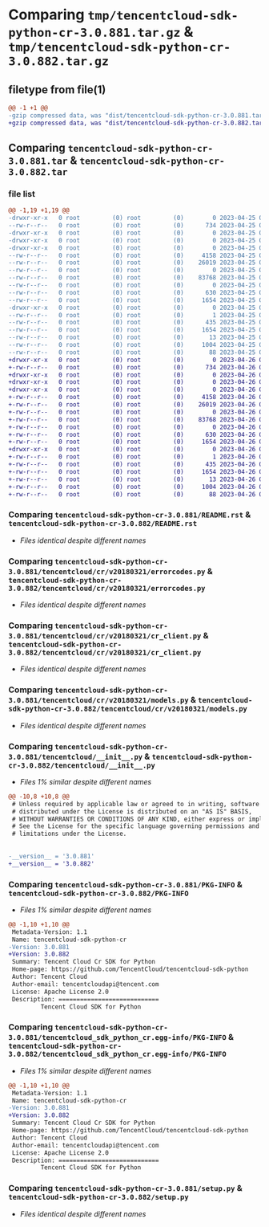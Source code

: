 # Comparing `tmp/tencentcloud-sdk-python-cr-3.0.881.tar.gz` & `tmp/tencentcloud-sdk-python-cr-3.0.882.tar.gz`

## filetype from file(1)

```diff
@@ -1 +1 @@
-gzip compressed data, was "dist/tencentcloud-sdk-python-cr-3.0.881.tar", last modified: Tue Apr 25 00:34:19 2023, max compression
+gzip compressed data, was "dist/tencentcloud-sdk-python-cr-3.0.882.tar", last modified: Wed Apr 26 03:09:12 2023, max compression
```

## Comparing `tencentcloud-sdk-python-cr-3.0.881.tar` & `tencentcloud-sdk-python-cr-3.0.882.tar`

### file list

```diff
@@ -1,19 +1,19 @@
-drwxr-xr-x   0 root         (0) root         (0)        0 2023-04-25 00:34:19.000000 tencentcloud-sdk-python-cr-3.0.881/
--rw-r--r--   0 root         (0) root         (0)      734 2023-04-25 00:34:19.000000 tencentcloud-sdk-python-cr-3.0.881/README.rst
-drwxr-xr-x   0 root         (0) root         (0)        0 2023-04-25 00:34:19.000000 tencentcloud-sdk-python-cr-3.0.881/tencentcloud/
-drwxr-xr-x   0 root         (0) root         (0)        0 2023-04-25 00:34:19.000000 tencentcloud-sdk-python-cr-3.0.881/tencentcloud/cr/
-drwxr-xr-x   0 root         (0) root         (0)        0 2023-04-25 00:34:19.000000 tencentcloud-sdk-python-cr-3.0.881/tencentcloud/cr/v20180321/
--rw-r--r--   0 root         (0) root         (0)     4158 2023-04-25 00:34:19.000000 tencentcloud-sdk-python-cr-3.0.881/tencentcloud/cr/v20180321/errorcodes.py
--rw-r--r--   0 root         (0) root         (0)    26019 2023-04-25 00:34:19.000000 tencentcloud-sdk-python-cr-3.0.881/tencentcloud/cr/v20180321/cr_client.py
--rw-r--r--   0 root         (0) root         (0)        0 2023-04-25 00:34:19.000000 tencentcloud-sdk-python-cr-3.0.881/tencentcloud/cr/v20180321/__init__.py
--rw-r--r--   0 root         (0) root         (0)    83768 2023-04-25 00:34:19.000000 tencentcloud-sdk-python-cr-3.0.881/tencentcloud/cr/v20180321/models.py
--rw-r--r--   0 root         (0) root         (0)        0 2023-04-25 00:34:19.000000 tencentcloud-sdk-python-cr-3.0.881/tencentcloud/cr/__init__.py
--rw-r--r--   0 root         (0) root         (0)      630 2023-04-25 00:34:19.000000 tencentcloud-sdk-python-cr-3.0.881/tencentcloud/__init__.py
--rw-r--r--   0 root         (0) root         (0)     1654 2023-04-25 00:34:19.000000 tencentcloud-sdk-python-cr-3.0.881/PKG-INFO
-drwxr-xr-x   0 root         (0) root         (0)        0 2023-04-25 00:34:19.000000 tencentcloud-sdk-python-cr-3.0.881/tencentcloud_sdk_python_cr.egg-info/
--rw-r--r--   0 root         (0) root         (0)        1 2023-04-25 00:34:19.000000 tencentcloud-sdk-python-cr-3.0.881/tencentcloud_sdk_python_cr.egg-info/dependency_links.txt
--rw-r--r--   0 root         (0) root         (0)      435 2023-04-25 00:34:19.000000 tencentcloud-sdk-python-cr-3.0.881/tencentcloud_sdk_python_cr.egg-info/SOURCES.txt
--rw-r--r--   0 root         (0) root         (0)     1654 2023-04-25 00:34:19.000000 tencentcloud-sdk-python-cr-3.0.881/tencentcloud_sdk_python_cr.egg-info/PKG-INFO
--rw-r--r--   0 root         (0) root         (0)       13 2023-04-25 00:34:19.000000 tencentcloud-sdk-python-cr-3.0.881/tencentcloud_sdk_python_cr.egg-info/top_level.txt
--rw-r--r--   0 root         (0) root         (0)     1004 2023-04-25 00:34:19.000000 tencentcloud-sdk-python-cr-3.0.881/setup.py
--rw-r--r--   0 root         (0) root         (0)       88 2023-04-25 00:34:19.000000 tencentcloud-sdk-python-cr-3.0.881/setup.cfg
+drwxr-xr-x   0 root         (0) root         (0)        0 2023-04-26 03:09:12.000000 tencentcloud-sdk-python-cr-3.0.882/
+-rw-r--r--   0 root         (0) root         (0)      734 2023-04-26 03:09:12.000000 tencentcloud-sdk-python-cr-3.0.882/README.rst
+drwxr-xr-x   0 root         (0) root         (0)        0 2023-04-26 03:09:12.000000 tencentcloud-sdk-python-cr-3.0.882/tencentcloud/
+drwxr-xr-x   0 root         (0) root         (0)        0 2023-04-26 03:09:12.000000 tencentcloud-sdk-python-cr-3.0.882/tencentcloud/cr/
+drwxr-xr-x   0 root         (0) root         (0)        0 2023-04-26 03:09:12.000000 tencentcloud-sdk-python-cr-3.0.882/tencentcloud/cr/v20180321/
+-rw-r--r--   0 root         (0) root         (0)     4158 2023-04-26 03:09:12.000000 tencentcloud-sdk-python-cr-3.0.882/tencentcloud/cr/v20180321/errorcodes.py
+-rw-r--r--   0 root         (0) root         (0)    26019 2023-04-26 03:09:12.000000 tencentcloud-sdk-python-cr-3.0.882/tencentcloud/cr/v20180321/cr_client.py
+-rw-r--r--   0 root         (0) root         (0)        0 2023-04-26 03:09:12.000000 tencentcloud-sdk-python-cr-3.0.882/tencentcloud/cr/v20180321/__init__.py
+-rw-r--r--   0 root         (0) root         (0)    83768 2023-04-26 03:09:12.000000 tencentcloud-sdk-python-cr-3.0.882/tencentcloud/cr/v20180321/models.py
+-rw-r--r--   0 root         (0) root         (0)        0 2023-04-26 03:09:12.000000 tencentcloud-sdk-python-cr-3.0.882/tencentcloud/cr/__init__.py
+-rw-r--r--   0 root         (0) root         (0)      630 2023-04-26 03:09:12.000000 tencentcloud-sdk-python-cr-3.0.882/tencentcloud/__init__.py
+-rw-r--r--   0 root         (0) root         (0)     1654 2023-04-26 03:09:12.000000 tencentcloud-sdk-python-cr-3.0.882/PKG-INFO
+drwxr-xr-x   0 root         (0) root         (0)        0 2023-04-26 03:09:12.000000 tencentcloud-sdk-python-cr-3.0.882/tencentcloud_sdk_python_cr.egg-info/
+-rw-r--r--   0 root         (0) root         (0)        1 2023-04-26 03:09:12.000000 tencentcloud-sdk-python-cr-3.0.882/tencentcloud_sdk_python_cr.egg-info/dependency_links.txt
+-rw-r--r--   0 root         (0) root         (0)      435 2023-04-26 03:09:12.000000 tencentcloud-sdk-python-cr-3.0.882/tencentcloud_sdk_python_cr.egg-info/SOURCES.txt
+-rw-r--r--   0 root         (0) root         (0)     1654 2023-04-26 03:09:12.000000 tencentcloud-sdk-python-cr-3.0.882/tencentcloud_sdk_python_cr.egg-info/PKG-INFO
+-rw-r--r--   0 root         (0) root         (0)       13 2023-04-26 03:09:12.000000 tencentcloud-sdk-python-cr-3.0.882/tencentcloud_sdk_python_cr.egg-info/top_level.txt
+-rw-r--r--   0 root         (0) root         (0)     1004 2023-04-26 03:09:12.000000 tencentcloud-sdk-python-cr-3.0.882/setup.py
+-rw-r--r--   0 root         (0) root         (0)       88 2023-04-26 03:09:12.000000 tencentcloud-sdk-python-cr-3.0.882/setup.cfg
```

### Comparing `tencentcloud-sdk-python-cr-3.0.881/README.rst` & `tencentcloud-sdk-python-cr-3.0.882/README.rst`

 * *Files identical despite different names*

### Comparing `tencentcloud-sdk-python-cr-3.0.881/tencentcloud/cr/v20180321/errorcodes.py` & `tencentcloud-sdk-python-cr-3.0.882/tencentcloud/cr/v20180321/errorcodes.py`

 * *Files identical despite different names*

### Comparing `tencentcloud-sdk-python-cr-3.0.881/tencentcloud/cr/v20180321/cr_client.py` & `tencentcloud-sdk-python-cr-3.0.882/tencentcloud/cr/v20180321/cr_client.py`

 * *Files identical despite different names*

### Comparing `tencentcloud-sdk-python-cr-3.0.881/tencentcloud/cr/v20180321/models.py` & `tencentcloud-sdk-python-cr-3.0.882/tencentcloud/cr/v20180321/models.py`

 * *Files identical despite different names*

### Comparing `tencentcloud-sdk-python-cr-3.0.881/tencentcloud/__init__.py` & `tencentcloud-sdk-python-cr-3.0.882/tencentcloud/__init__.py`

 * *Files 1% similar despite different names*

```diff
@@ -10,8 +10,8 @@
 # Unless required by applicable law or agreed to in writing, software
 # distributed under the License is distributed on an "AS IS" BASIS,
 # WITHOUT WARRANTIES OR CONDITIONS OF ANY KIND, either express or implied.
 # See the License for the specific language governing permissions and
 # limitations under the License.
 
 
-__version__ = '3.0.881'
+__version__ = '3.0.882'
```

### Comparing `tencentcloud-sdk-python-cr-3.0.881/PKG-INFO` & `tencentcloud-sdk-python-cr-3.0.882/PKG-INFO`

 * *Files 1% similar despite different names*

```diff
@@ -1,10 +1,10 @@
 Metadata-Version: 1.1
 Name: tencentcloud-sdk-python-cr
-Version: 3.0.881
+Version: 3.0.882
 Summary: Tencent Cloud Cr SDK for Python
 Home-page: https://github.com/TencentCloud/tencentcloud-sdk-python
 Author: Tencent Cloud
 Author-email: tencentcloudapi@tencent.com
 License: Apache License 2.0
 Description: ============================
         Tencent Cloud SDK for Python
```

### Comparing `tencentcloud-sdk-python-cr-3.0.881/tencentcloud_sdk_python_cr.egg-info/PKG-INFO` & `tencentcloud-sdk-python-cr-3.0.882/tencentcloud_sdk_python_cr.egg-info/PKG-INFO`

 * *Files 1% similar despite different names*

```diff
@@ -1,10 +1,10 @@
 Metadata-Version: 1.1
 Name: tencentcloud-sdk-python-cr
-Version: 3.0.881
+Version: 3.0.882
 Summary: Tencent Cloud Cr SDK for Python
 Home-page: https://github.com/TencentCloud/tencentcloud-sdk-python
 Author: Tencent Cloud
 Author-email: tencentcloudapi@tencent.com
 License: Apache License 2.0
 Description: ============================
         Tencent Cloud SDK for Python
```

### Comparing `tencentcloud-sdk-python-cr-3.0.881/setup.py` & `tencentcloud-sdk-python-cr-3.0.882/setup.py`

 * *Files identical despite different names*

